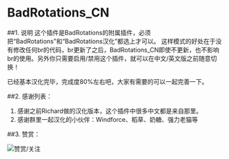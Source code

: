 # BadRotations_CN

##1. 说明
这个插件是BadRotations的附属插件，必须把“BadRotations”和“BadRotations汉化”都选上才可以。
这样模式的好处在于没有修改任何br的代码，br更新了之后，BadRotations_CN即使不更新，也不影响br的使用。另外你只需要启用/禁用这个插件，就可以在中文/英文版之前随意切换！

已经基本汉化完毕，完成度80%左右吧，大家有需要的可以一起完善一下。

##2. 感谢列表：
1. 感谢之前Richard做的汉化版本，这个插件中很多中文都是来自那里。
2. 感谢群里一起汉化的小伙伴：Windforce、稻草、奶糖、强力老猫等


##3. 赞赏：


![赞赏/关注](http://wowdata.top/static/img/my_info.png)
